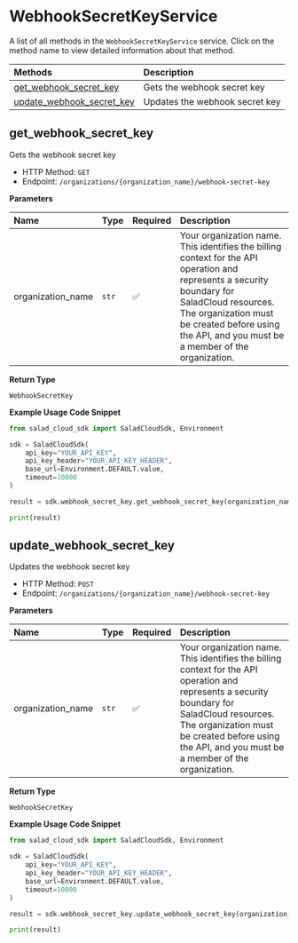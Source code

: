 # WebhookSecretKeyService

A list of all methods in the `WebhookSecretKeyService` service. Click on the method name to view detailed information about that method.

| Methods                                                 | Description                    |
| :------------------------------------------------------ | :----------------------------- |
| [get_webhook_secret_key](#get_webhook_secret_key)       | Gets the webhook secret key    |
| [update_webhook_secret_key](#update_webhook_secret_key) | Updates the webhook secret key |

## get_webhook_secret_key

Gets the webhook secret key

- HTTP Method: `GET`
- Endpoint: `/organizations/{organization_name}/webhook-secret-key`

**Parameters**

| Name              | Type  | Required | Description                                                                                                                                                                                                                                         |
| :---------------- | :---- | :------- | :-------------------------------------------------------------------------------------------------------------------------------------------------------------------------------------------------------------------------------------------------- |
| organization_name | `str` | ✅       | Your organization name. This identifies the billing context for the API operation and represents a security boundary for SaladCloud resources. The organization must be created before using the API, and you must be a member of the organization. |

**Return Type**

`WebhookSecretKey`

**Example Usage Code Snippet**

```python
from salad_cloud_sdk import SaladCloudSdk, Environment

sdk = SaladCloudSdk(
    api_key="YOUR_API_KEY",
    api_key_header="YOUR_API_KEY_HEADER",
    base_url=Environment.DEFAULT.value,
    timeout=10000
)

result = sdk.webhook_secret_key.get_webhook_secret_key(organization_name="oq84jh")

print(result)
```

## update_webhook_secret_key

Updates the webhook secret key

- HTTP Method: `POST`
- Endpoint: `/organizations/{organization_name}/webhook-secret-key`

**Parameters**

| Name              | Type  | Required | Description                                                                                                                                                                                                                                         |
| :---------------- | :---- | :------- | :-------------------------------------------------------------------------------------------------------------------------------------------------------------------------------------------------------------------------------------------------- |
| organization_name | `str` | ✅       | Your organization name. This identifies the billing context for the API operation and represents a security boundary for SaladCloud resources. The organization must be created before using the API, and you must be a member of the organization. |

**Return Type**

`WebhookSecretKey`

**Example Usage Code Snippet**

```python
from salad_cloud_sdk import SaladCloudSdk, Environment

sdk = SaladCloudSdk(
    api_key="YOUR_API_KEY",
    api_key_header="YOUR_API_KEY_HEADER",
    base_url=Environment.DEFAULT.value,
    timeout=10000
)

result = sdk.webhook_secret_key.update_webhook_secret_key(organization_name="oq84jh")

print(result)
```
